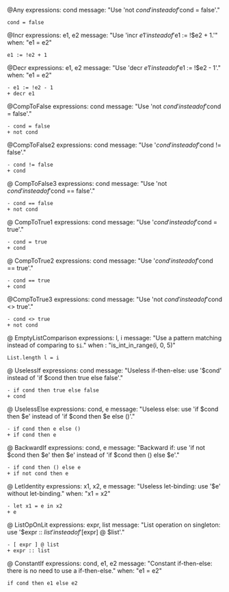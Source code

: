 @Any
expressions: cond
message: "Use 'not $cond' instead of '$cond = false'."
```
cond = false
```

@Incr
expressions: e1, e2
message: "Use 'incr $e1' instead of '$e1 := !$e2 + 1.'"
when: "e1 = e2"
```
e1 := !e2 + 1
```

@Decr
expressions: e1, e2
message:  "Use 'decr $e1' instead of '$e1 := !$e2 - 1'."
when: "e1 = e2"
```
- e1 := !e2 - 1
+ decr e1
```

@CompToFalse
expressions: cond
message: "Use 'not $cond' instead of '$cond = false'."
```
- cond = false
+ not cond
```

@CompToFalse2
expressions: cond
message: "Use '$cond' instead of '$cond != false'."
```
- cond != false
+ cond
```

@ CompToFalse3
expressions: cond
message: "Use 'not $cond' instead of '$cond == false'."
```
- cond == false
+ not cond
```

@ CompToTrue1
expressions: cond
message: "Use '$cond' instead of '$cond = true'."
```
- cond = true
+ cond
```

@ CompToTrue2
expressions: cond
message: "Use '$cond' instead of '$cond == true'."
```
- cond == true
+ cond
```

@CompToTrue3
expressions: cond
message: "Use 'not $cond' instead of '$cond <> true'."
```
- cond <> true
+ not cond
```

@ EmptyListComparison
expressions: l, i
message: "Use a pattern matching instead of comparing to `$i`."
when : "is_int_in_range(i, 0, 5)"
```
List.length l = i
```

@ UselessIf
expressions: cond
message: "Useless if-then-else: use '$cond' instead of 'if $cond then true else false'."
```
- if cond then true else false
+ cond
```

@ UselessElse
expressions: cond, e
message: "Useless else: use 'if $cond then $e' instead of 'if $cond then $e else ()'."
```
- if cond then e else ()
+ if cond then e
```

@ BackwardIf
expressions: cond, e
message: "Backward if: use 'if not $cond then $e' then $e' instead of 'if $cond then () else $e'."
```
- if cond then () else e
+ if not cond then e
```

@ LetIdentity
expressions: x1, x2, e
message: "Useless let-binding: use '$e' without let-binding."
when: "x1 = x2"
```
- let x1 = e in x2
+ e
```

@ ListOpOnLit
expressions: expr, list
message: "List operation on singleton: use '$expr :: $list' instead of '[$expr] @ $list'."
```
- [ expr ] @ list
+ expr :: list
```

@ ConstantIf
expressions: cond, e1, e2
message: "Constant if-then-else: there is no need to use a if-then-else."
when: "e1 = e2"
```
if cond then e1 else e2
```
